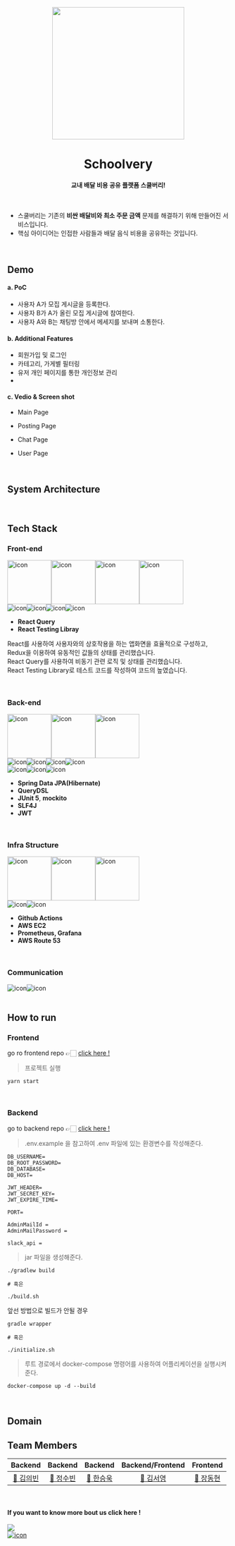 <p align="middle" >
  <img src="https://user-images.githubusercontent.com/76704035/182891239-5024d4e0-49c5-48a9-9a54-6cf9e869aca9.png" width="300" height="300">
</p>

<h1 align="middle">
Schoolvery
</h1>

<h4 align="middle"> 교내 배달 비용 공유 플랫폼 스쿨버리!</h4>

<br />

- 스쿨버리는 기존의 **비싼 배달비와 최소 주문 금액** 문제를 해결하기 위해 만들어진 서비스입니다. 
- 핵심 아이디어는 인접한 사람들과 배달 음식 비용을 공유하는 것입니다.


</br>

## Demo
#### a. PoC
- 사용자 A가 모집 게시글을 등록한다.
- 사용자 B가 A가 올린 모집 게시글에 참여한다.
- 사용자 A와 B는 채팅방 안에서 메세지를 보내며 소통한다. 

#### b. Additional Features
- 회원가입 및 로그인
- 카테고리, 가게별 필터링
- 유저 개인 페이지를 통한 개인정보 관리
- 
#### c. Vedio & Screen shot

- Main Page

- Posting Page

- Chat Page

- User Page




<br/>


## System Architecture


<br/>


## Tech Stack

### Front-end

<div style="display: flex; align-items: flex-start;">
  <img src="https://techstack-generator.vercel.app/react-icon.svg" alt="icon" width="100" height="100" />
  <img src="https://techstack-generator.vercel.app/redux-icon.svg" alt="icon" width="100" height="100" />
  <img src="https://techstack-generator.vercel.app/ts-icon.svg" alt="icon" width="100" height="100" />
  <img src="https://techstack-generator.vercel.app/prettier-icon.svg" alt="icon" width="100" height="100" />
</div>

<div style="display: flex; align-items: flex-start;">
  <img src="https://img.shields.io/badge/Redux-593D88?style=for-the-badge&logo=redux&logoColor=white" alt="icon" />
<img src="https://img.shields.io/badge/Yarn-2C8EBB?style=for-the-badge&logo=yarn&logoColor=white" alt="icon" />
  <img src="https://img.shields.io/badge/eslint-3A33D1?style=for-the-badge&logo=eslint&logoColor=white" alt="icon" />
  <img src="https://img.shields.io/badge/prettier-1A2C34?style=for-the-badge&logo=prettier&logoColor=F7BA3E" alt="icon" />
</div>

- **React Query**
- **React Testing Libray**

React를 사용하여 사용자와의 상호작용을 하는 앱화면을 효율적으로 구성하고, <br />
Redux을 이용하여 유동적인 값들의 상태를 관리했습니다. <br />
React Query를 사용하여 비동기 관련 로직 및 상태를 관리했습니다. <br />
React Testing Library로 테스트 코드를 작성하여 코드의  높였습니다.

<br />

### Back-end

<div style="display: flex; align-items: flex-start;">
  <img src="https://techstack-generator.vercel.app/mysql-icon.svg" alt="icon" width="100" height="100" />
  <img src="https://techstack-generator.vercel.app/java-icon.svg" alt="icon" width="100" height="100" />
  <img src="https://techstack-generator.vercel.app/restapi-icon.svg" alt="icon" width="100" height="100" />
</div>

<div style="display: flex; align-items: flex-start;">
  <img src="https://img.shields.io/badge/JWT-000000?style=for-the-badge&logo=JSON%20web%20tokens&logoColor=white" alt="icon" />
  <img src="https://img.shields.io/badge/Postman-FF6C37?style=for-the-badge&logo=Postman&logoColor=white" alt="icon" />
  <img src="https://img.shields.io/badge/Socket.io-010101?&style=for-the-badge&logo=Socket.io&logoColor=white" alt="icon" />
  <img src="https://img.shields.io/badge/Spring_Boot-F2F4F9?style=for-the-badge&logo=spring-boot" alt="icon" />
</div>

<div style="display: flex; align-items: flex-start;">
  <img src="https://img.shields.io/badge/Swagger-85EA2D?style=for-the-badge&logo=Swagger&logoColor=white" alt="icon" />
  <img src="https://img.shields.io/badge/Hibernate-59666C?style=for-the-badge&logo=Hibernate&logoColor=white" alt="icon" />
  <img src="https://img.shields.io/badge/Spring_Security-6DB33F?style=for-the-badge&logo=Spring-Security&logoColor=white" alt="icon" />
</div>

- **Spring Data JPA(Hibernate)**
- **QueryDSL**
- **JUnit 5**, **mockito**
- **SLF4J**
- **JWT**

<br />

### Infra Structure

<div style="display: flex; align-items: flex-start;">
  <img src="https://techstack-generator.vercel.app/github-icon.svg" alt="icon" width="100" height="100" />
  <img src="https://techstack-generator.vercel.app/docker-icon.svg" alt="icon" width="100" height="100" />
  <img src="https://techstack-generator.vercel.app/aws-icon.svg" alt="icon" width="100" height="100" />
</div>

<div style="display: flex; align-items: flex-start;">
  <img src="https://img.shields.io/badge/GIT-E44C30?style=for-the-badge&logo=git&logoColor=white" alt="icon" />
  <img src="https://img.shields.io/badge/GitHub-100000?style=for-the-badge&logo=github&logoColor=white" alt="icon" />
</div>

- **Github Actions**
- **AWS EC2**
- **Prometheus, Grafana**
- **AWS Route 53**

<br />

### Communication
<div style="display: flex; align-items: flex-start;">
  <img src="https://img.shields.io/badge/Slack-4A154B?style=for-the-badge&logo=slack&logoColor=white" alt="icon" />
  <img src="https://img.shields.io/badge/Zoom-2D8CFF?style=for-the-badge&logo=zoom&logoColor=white" alt="icon" />
</div>


<br/>

## How to run
### Frontend
go ro frontend repo 👉🏻 [click here !](https://github.com/team-e-techeer/schoolvery-fe)

> 프로젝트 실행

```shell
yarn start
```

<br />


### Backend
go to backend repo 👉🏻 [click here !](https://github.com/team-e-techeer/schoolvery-be)

> .env.example 을 참고하여 .env 파일에 있는 환경변수를 작성해준다.
```
DB_USERNAME=
DB_ROOT_PASSWORD=
DB_DATABASE=
DB_HOST=

JWT_HEADER=
JWT_SECRET_KEY=
JWT_EXPIRE_TIME=

PORT=

AdminMailId =
AdminMailPassword =

slack_api =
```

> jar 파일을 생성해준다.

```shell
./gradlew build 

# 혹은

./build.sh
```

앞선 방법으로 빌드가 안될 경우
```shell
gradle wrapper 

# 혹은 

./initialize.sh
```

> 루트 경로에서 docker-compose 명령어를 사용하여 어플리케이션을 실행시켜준다.

```shell
docker-compose up -d --build
```

<br/>

## Domain


## Team Members
|                                         Backend                                          |                                           Backend                                          |                                         Backend                                         |                                       Backend/Frontend                                        |                                        Frontend                                         |                                   
| :--------------------------------------------------------------------------------------: | :--------------------------------------------------------------------------------------: | :--------------------------------------------------------------------------------------: | :-------------------------------------------------------------------------------------: | :-----------------------------------------------------------------------------------: | 
|                       [🦈 김의빈](https://github.com/JoeCP17)                        |          [🐠 정수빈](https://github.com/SoobinJung1013)                            |                          [🦞 한승욱](https://github.com/SeungWookHan)                           |                         [🐋 김서영](https://github.com/ksy990628)                         |                            [🦭 장동현](https://github.com/ww8007)                            |             

<br />

#### If you want to know more bout us click here !
<a href="https://medium.com/@judy1013/schoolvery-test-1c1a097ddf12">
  <img src="https://img.shields.io/badge/Medium-12100E?style=for-the-badge&logo=medium&logoColor=white" />
</a>
<br/>
<a href="https://team-e2.notion.site/Shoolvery-01e48be509de4343b0ed1efecd8e0cb2">
  <img src="https://img.shields.io/badge/Notion-000000?style=for-the-badge&logo=notion&logoColor=white" alt="icon" />
</a>
